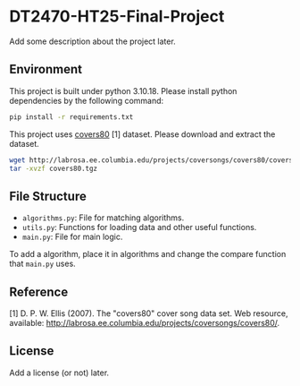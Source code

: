 # DT2470-HT25-Final-Project
Add some description about the project later.

## Environment

This project is built under python 3.10.18.
Please install python dependencies by the following command:

```bash
pip install -r requirements.txt
```

This project uses [covers80](http://labrosa.ee.columbia.edu/projects/coversongs/covers80/) [1] dataset.
Please download and extract the dataset.

```bash
wget http://labrosa.ee.columbia.edu/projects/coversongs/covers80/covers80.tgz
tar -xvzf covers80.tgz
```


## File Structure

- `algorithms.py`: File for matching algorithms.
- `utils.py`: Functions for loading data and other useful functions.
- `main.py`: File for main logic.

To add a algorithm, place it in algorithms and change the compare function that `main.py` uses.


## Reference

[1] D. P. W. Ellis (2007). The "covers80" cover song data set.
    Web resource, available: http://labrosa.ee.columbia.edu/projects/coversongs/covers80/. 

## License
Add a license (or not) later.
